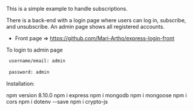 This is a simple example to handle subscriptions.

There is a back-end with a login page where users can log in, subscribe, and unsubscribe. An admin page shows all registered accounts.

* Front page => https://github.com/Mari-Artho/express-login-front

To login to admin page

```sh
 username/email: admin
 
 password: admin
```

Installation:

npm version 8.10.0
npm i express
npm i mongodb
npm i mongoose
npm i cors
npm i dotenv --save
npm i crypto-js

